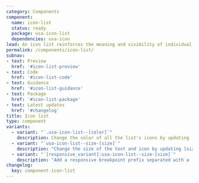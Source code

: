 ```yaml
---
category: Components
component:
  name: icon-list
  status: ready
  package: usa-icon-list
  dependencies: usa-icon
lead: An icon list reinforces the meaning and visibility of individual list items with a leading icon.
permalink: /components/icon-list/
subnav:
- text: Preview
  href: '#icon-list-preview'
- text: Code
  href: '#icon-list-code'
- text: Guidance
  href: '#icon-list-guidance'
- text: Package
  href: '#icon-list-package'
- text: Latest updates
  href: '#changelog'
title: Icon list
type: component
variants:
  - variant: "`.usa-icon-list--[color]`"
    description: Change the color of all the list's icons by updating [color] to any one of the theme colors listed on the [color utilities](/utilities/color) page.
  - variant: "`usa-icon-list--size-[size]`"
    description: "Change the size of the text and icon by updating [size] to a theme font size: `2xs`, `xs`, `sm`, `md`, `lg`, `xl`, or `2xl` as detailed on the [font size and family](/utilities/font-size-and-family) utility page."
  - variant: "`[responsive_variant]:usa-icon-list--size-[size]`"
    description: "Add a responsive breakpoint prefix separated with a `:` to target a utility at a responsive breakpoint and higher, following a mobile-first methodology."
changelog:
  key: component-icon-list
---
```


